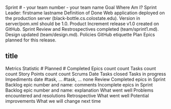 Sprint # - your team number - your team name
Goal
Where Am I?
Sprint Leader: firstname lastname
Definition of Done
Web application deployed on the production server (black-bottle.cs.colostate.edu).
Version in server/pom.xml should be <version>1.0</version>.
Product Increment release v1.0 created on GitHub.
Sprint Review and Restrospectives completed (team/sprint1.md).
Design updated (team/design.md).
Policies
GitHub etiquette
Plan
Epics planned for this release.

## title
Metrics
Statistic	# Planned	# Completed
Epics	count	count
Tasks	count	count
Story Points	count	count
Scrums
Date	Tasks closed	Tasks in progress	Impediments
date	#task, ...	#task, ...	none
Review
Completed epics in Sprint Backlog
epic number and name: comments
Incomplete epics in Sprint Backlog
epic number and name: explanation
What went well
Problems encountered and resolutions
Retrospective
What went well
Potential improvements
What we will change next time
